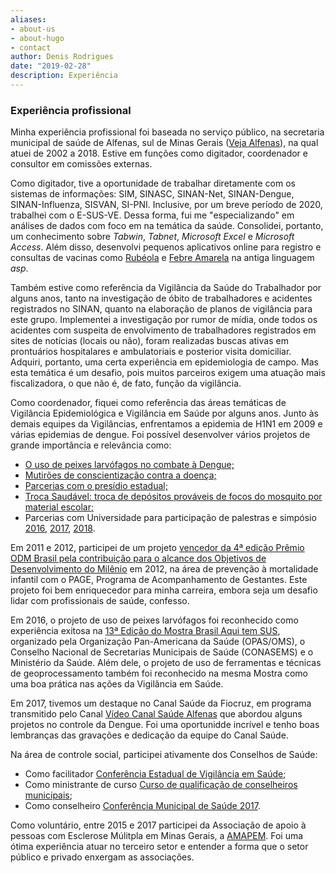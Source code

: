 ```yaml
---
aliases:
- about-us
- about-hugo
- contact
author: Denis Rodrigues
date: "2019-02-28"
description: Experiência
---
```


### Experiência profissional

Minha experiência profissional foi baseada no serviço público, na secretaria municipal de saúde de Alfenas, sul de Minas Gerais ([Veja Alfenas](https://pt.wikipedia.org/wiki/Alfenas "Link para página do Wikipedia")), na qual atuei de 2002 a 2018. Estive em funções como digitador, coordenador e consultor em comissões externas.

Como digitador, tive a oportunidade de trabalhar diretamente com os sistemas de informações: SIM, SINASC, SINAN-Net, SINAN-Dengue, SINAN-Influenza, SISVAN, SI-PNI. Inclusive, por um breve período de 2020, trabalhei com o E-SUS-VE. Dessa forma, fui me "especializando" em análises de dados com foco em na temática da saúde. Consolidei, portanto, um conhecimento sobre *Tabwin*, *Tabnet*, *Microsoft Excel* e *Microsoft Access*. Além disso, desenvolvi pequenos aplicativos online para registro e consultas de vacinas como [Rubéola](http://epidemiologia.alfenas.mg.gov.br/rubeola/) e [Febre Amarela](http://epidemiologia.alfenas.mg.gov.br/fa/) na antiga linguagem *asp*.

Também estive como referência da Vigilância da Saúde do Trabalhador por alguns anos, tanto na investigação de óbito de trabalhadores e acidentes registrados no SINAN, quanto na elaboração de planos de vigilância para este grupo. Implementei a investigação por rumor de mídia, onde todos os acidentes com suspeita de envolvimento de trabalhadores registrados em sites de notícias (locais ou não), foram realizadas buscas ativas em prontuários hospitalares e ambulatoriais e posterior visita domiciliar. Adquiri, portanto, uma certa experiência em epidemiologia de campo. Mas esta temática é um desafio, pois muitos parceiros exigem uma atuação mais fiscalizadora, o que não é, de fato, função da vigilância.

Como coordenador, fiquei como referência das áreas temáticas de Vigilância Epidemiológica e Vigilância em Saúde por alguns anos. Junto às demais equipes da Vigilâncias, enfrentamos a epidemia de H1N1 em 2009 e várias epidemias de dengue. Foi possível desenvolver vários projetos de grande importância e relevância como:

-   [O uso de peixes larvófagos no combate à Dengue;](http://g1.globo.com/mg/sul-de-minas/noticia/2015/12/peixe-e-usado-como-alternativa-no-combate-dengue-em-alfenas-mg.html)
-   [Mutirões de conscientização contra a doença;](http://g1.globo.com/mg/sul-de-minas/noticia/2017/01/funcionarios-e-voluntarios-fazem-mutirao-contra-dengue-em-alfenas.html)
-   [Parcerias com o presídio estadual;](http://www.alfenas.mg.gov.br/parceria-com-presidio-de-alfenas-fortalece-o-controle-da-dengue/)
-   [Troca Saudável: troca de depósitos prováveis de focos do mosquito por material escolar;](../content/images/troca_saudavel.png)
-   Parcerias com Universidade para participação de palestras e simpósio [2016](https://www.unifenas.br/noticia.asp?note=uni_2368), [2017](https://www.unifenas.br/noticia.asp?note=uni_2640), [2018](https://www.unifenas.br/noticia.asp?note=uni_3009).

Em 2011 e 2012, participei de um projeto [vencedor da 4ª edição Prêmio ODM Brasil pela contribuição para o alcance dos Objetivos de Desenvolvimento do Milênio](http://www.odmbrasil.gov.br/noticias/2012/maio/30-05-2012-organizacoes-sociais-e-prefeituras-recebem-premio-odm-brasil-pela-contribuicao-para-o-alcance-dos-objetivos-de-desenvolvimento-do-milenio) em 2012, na área de prevenção à mortalidade infantil com o PAGE, Programa de Acompanhamento de Gestantes. Este projeto foi bem enriquecedor para minha carreira, embora seja um desafio lidar com profissionais de saúde, confesso.

Em 2016, o projeto de uso de peixes larvófagos foi reconhecido como experiência exitosa na [13ª Edição do Mostra Brasil Aqui tem SUS](https://www.conasems.org.br/wp-content/uploads/2018/03/Catalogo-2016-WEB-REDUZIDO-ilovepdf-compressed.pdf), organizado pela Organização Pan-Americana da Saúde (OPAS/OMS), o Conselho Nacional de Secretarias Municipais de Saúde (CONASEMS) e o Ministério da Saúde. Além dele, o projeto de uso de ferramentas e técnicas de geoprocessamento também foi reconhecido na mesma Mostra como uma boa prática nas ações da Vigilância em Saúde.

Em 2017, tivemos um destaque no Canal Saúde da Fiocruz, em programa transmitido pelo Canal [Vídeo Canal Saúde Alfenas](https://www.canalsaude.fiocruz.br/canal/videoAberto/MG-Alfenas-Combate-ao-Aedes-Aegypti-CSE-0104) que abordou alguns projetos no controle da Dengue. Foi uma oportunidde incrível e tenho boas lembranças das gravações e dedicação da equipe do Canal Saúde.

Na área de controle social, participei ativamente dos Conselhos de Saúde:

-   Como facilitador [Conferência Estadual de Vigilância em Saúde](http://www.alfenas.mg.gov.br/representantes-de-alfenas-participam-da-i-conferencia-estadual-de-vigilancia-em-saude-de-minas-gerais/);
-   Como ministrante de curso [Curso de qualificação de conselheiros municipais](https://saude.mg.gov.br/component/gmg/story/10524-alfenas-realiza-curso-de-qualificacao-de-conselheiros-municipais-de-saude);
-   Como conselheiro [Conferência Municipal de Saúde 2017](https://youtu.be/_hFf0G0U7Y0).

Como voluntário, entre 2015 e 2017 participei da Associação de apoio à pessoas com Esclerose Múlitpla em Minas Gerais, a [AMAPEM](https://amapem.org.br/novo/). Foi uma ótima experiência atuar no terceiro setor e entender a forma que o setor público e privado enxergam as associações.
